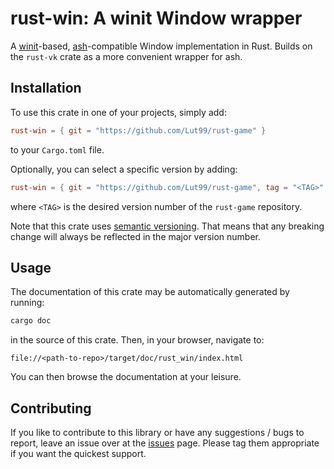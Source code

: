 # rust-win: A winit Window wrapper
A [winit](https://github.com/rust-windowing/winit)-based, [ash](https://github.com/ash-rs/ash)-compatible Window implementation in Rust. Builds on the `rust-vk` crate as a more convenient wrapper for ash.


## Installation
To use this crate in one of your projects, simply add:
```toml
rust-win = { git = "https://github.com/Lut99/rust-game" }
```
to your `Cargo.toml` file.

Optionally, you can select a specific version by adding:
```toml
rust-win = { git = "https://github.com/Lut99/rust-game", tag = "<TAG>" }
```
where `<TAG>` is the desired version number of the `rust-game` repository.

Note that this crate uses [semantic versioning](https://semver.org). That means that any breaking change will always be reflected in the major version number.


## Usage
The documentation of this crate may be automatically generated by running:
```bash
cargo doc
```
in the source of this crate. Then, in your browser, navigate to:
```
file://<path-to-repo>/target/doc/rust_win/index.html
```
You can then browse the documentation at your leisure.


## Contributing
If you like to contribute to this library or have any suggestions / bugs to report, leave an issue over at the [issues](https://github.com/Lut99/rust-game/issues) page. Please tag them appropriate if you want the quickest support.
